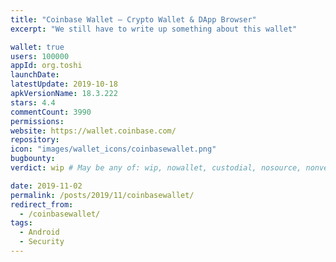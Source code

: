 ```yaml
---
title: "Coinbase Wallet — Crypto Wallet & DApp Browser"
excerpt: "We still have to write up something about this wallet"

wallet: true
users: 100000
appId: org.toshi
launchDate:
latestUpdate: 2019-10-18
apkVersionName: 18.3.222
stars: 4.4
commentCount: 3990
permissions:
website: https://wallet.coinbase.com/
repository:
icon: "images/wallet_icons/coinbasewallet.png"
bugbounty:
verdict: wip # May be any of: wip, nowallet, custodial, nosource, nonverifiable, verifiable, bounty, cert1, cert2, cert3

date: 2019-11-02
permalink: /posts/2019/11/coinbasewallet/
redirect_from:
  - /coinbasewallet/
tags:
  - Android
  - Security
---
```

